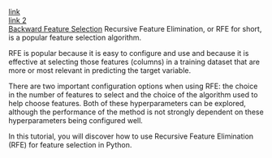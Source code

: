 [link](https://machinelearningmastery.com/rfe-feature-selection-in-python/) \
[link 2](https://machinelearningmastery.com/feature-selection-machine-learning-python/)\
[Backward Feature Selection](https://www.analyticsvidhya.com/blog/2021/04/backward-feature-elimination-and-its-implementation/)
Recursive Feature Elimination, or RFE for short, is a popular feature selection algorithm.

RFE is popular because it is easy to configure and use and because it is effective at selecting those features (columns) in a training dataset that are more or most relevant in predicting the target variable.

There are two important configuration options when using RFE: the choice in the number of features to select and the choice of the algorithm used to help choose features. Both of these hyperparameters can be explored, although the performance of the method is not strongly dependent on these hyperparameters being configured well.

In this tutorial, you will discover how to use Recursive Feature Elimination (RFE) for feature selection in Python.
